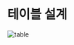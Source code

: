 # 테이블 설계
![table](https://github-production-user-asset-6210df.s3.amazonaws.com/29498316/419897083-ee882b49-062d-4027-a793-e68be8d1808f.png?X-Amz-Algorithm=AWS4-HMAC-SHA256&X-Amz-Credential=AKIAVCODYLSA53PQK4ZA%2F20250306%2Fus-east-1%2Fs3%2Faws4_request&X-Amz-Date=20250306T115702Z&X-Amz-Expires=300&X-Amz-Signature=20d2cf501fa1fd7abdb71ccbb28ca0410f5b5d7ffcce7584d1defdf19b58fce6&X-Amz-SignedHeaders=host)

